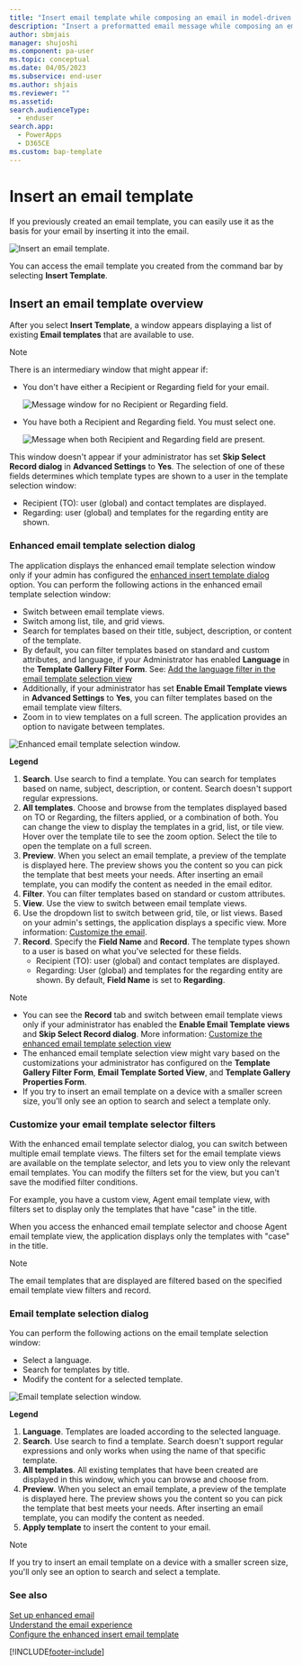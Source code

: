 ```yaml
---
title: "Insert email template while composing an email in model-driven apps | MicrosoftDocs"
description: "Insert a preformatted email message while composing an email."
author: sbmjais
manager: shujoshi
ms.component: pa-user
ms.topic: conceptual
ms.date: 04/05/2023
ms.subservice: end-user
ms.author: shjais
ms.reviewer: ""
ms.assetid: 
search.audienceType: 
  - enduser
search.app: 
  - PowerApps
  - D365CE
ms.custom: bap-template
---
```


# Insert an email template

If you previously created an email template, you can easily use it as the basis for your email by inserting it into the email.

![Insert an email template.](media\email-how-to-insert-an-email-template-1a.png "How to insert an email template")

You can access the email template you created from the command bar by selecting **Insert Template**. 

## Insert an email template overview  

After you select **Insert Template**, a window appears displaying a list of existing **Email templates** that are available to use.

> [!Note]
> There is an intermediary window that might appear if:
> - You don't have either a Recipient or Regarding field for your email.
>
>   ![Message window for no Recipient or Regarding field.](media\email-template-recipient.png "Message when missing Recipient or Regarding field")
>
> - You have both a Recipient and Regarding field. You must select one.
>
>   ![Message when both Recipient and Regarding field are present.](media\email-template-select-record.png "Message when both Recipient and Regarding fields are present")
>
> This window doesn't appear if your administrator has set **Skip Select Record dialog** in **Advanced Settings** to **Yes**. The selection of one of these fields determines which template types are shown to a user in the template selection window:
> - Recipient (TO): user (global) and contact templates are displayed.
> - Regarding: user (global) and templates for the regarding entity are shown.

### Enhanced email template selection dialog

The application displays the enhanced email template selection window only if your admin has configured the [enhanced insert template dialog](customize-insert-email-template.md) option. You can perform the following actions in the enhanced email template selection window:

 - Switch between email template views.
 - Switch among list, tile, and grid views.
 - Search for templates based on their title, subject, description, or content of the template. 
 - By default, you can filter templates based on standard and custom attributes, and language, if your Administrator has enabled **Language** in the **Template Gallery Filter Form**. See: [Add the language filter in the email template selection view](/dynamics365/customer-service/customer-service-hub-user-guide-email-font-admin#add-the-language-filter-in-the-email-template-selection-view) 
 - Additionally, if your administrator has set **Enable Email Template views** in **Advanced Settings** to **Yes**, you can filter templates based on the email template view filters. 
 - Zoom in to view templates on a full screen. The application provides an option to navigate between templates.
 
![Enhanced email template selection window.](media\enh-email-selection-dialog.png "New Email template selection window")

**Legend**
  
1. **Search**. Use search to find a template. You can search for templates based on name, subject, description, or content. Search doesn't support regular expressions.
2. **All templates**. Choose and browse from the templates displayed based on TO or Regarding, the filters applied, or a combination of both. You can change the view to display the templates in a grid, list, or tile view. Hover over the template tile to see the zoom option. Select the tile to open the template on a full screen.
3. **Preview**. When you select an email template, a preview of the template is displayed here. The preview shows you the content so you can pick the template that best meets your needs. After inserting an email template, you can modify the content as needed in the email editor.
4. **Filter**. You can filter templates based on standard or custom attributes.
5. **View**. Use the view to switch between email template views. 
1. Use the dropdown list to switch between grid, tile, or list views. Based on your admin's settings, the application displays a specific view. More information: [Customize the email](/dynamics365/customer-service/customer-service-hub-user-guide-email-font-admin#configure-the-default-email-template-selection-view).
1. **Record**. Specify the **Field Name** and **Record**. The template types shown to a user is based on what you've selected for these fields.
     - Recipient (TO): user (global) and contact templates are displayed.
     - Regarding: User (global) and templates for the regarding entity are shown. By default, **Field Name** is set to **Regarding**.
 
> [!Note] 
> - You can see the **Record** tab and switch between email template views only if your administrator has enabled the **Enable Email Template views** and **Skip Select Record dialog**. More information: [Customize the enhanced email template selection view](/dynamics365/customer-service/customer-service-hub-user-guide-email-font-admin#customize-the-enhanced-email-template-selection-view)
> - The enhanced email template selection view might vary based on the customizations your administrator has configured on the **Template Gallery Filter Form**, **Email Template Sorted View**, and **Template Gallery Properties Form**.
> - If you try to insert an email template on a device with a smaller screen size, you'll only see an option to search and select a template only.

### Customize your email template selector filters

With the enhanced email template selector dialog, you can switch between multiple email template views. The filters set for the email template views are available on the template selector, and lets you to view only the relevant email templates. You can modify the filters set for the view, but you can't save the modified filter conditions.

For example, you have a custom view, Agent email template view, with filters set to display only the templates that have "case" in the title.

When you access the enhanced email template selector and choose Agent email template view, the application displays only the templates with "case" in the title.

> [!Note]
> The email templates that are displayed are filtered based on the specified email template view filters and record. 

### Email template selection dialog

You can perform the following actions on the email template selection window:

- Select a language.
- Search for templates by title.
- Modify the content for a selected template.

![Email template selection window.](media\email-how-to-insert-an-email-template-1b.png "Email template selection window")

**Legend**

1. **Language**. Templates are loaded according to the selected language.
2. **Search**. Use search to find a template. Search doesn't support regular expressions and only works when using the name of that specific template.  
3. **All templates**. All existing templates that have been created are displayed in this window, which you can browse and choose from.
4. **Preview**. When you select an email template, a preview of the template is displayed here. The preview shows you the content so you can pick the template that best meets your needs. After inserting an email template, you can modify the content as needed.
5. **Apply template** to insert the content to your email.

> [!Note] 
> If you try to insert an email template on a device with a smaller screen size, you'll only see an option to search and select a template.

### See also

[Set up enhanced email](/power-platform/admin/system-settings-dialog-box-email-tab)<br>
[Understand the email experience](view-create-email.md)                                                    
[Configure the enhanced insert email template](customize-insert-email-template.md)

[!INCLUDE[footer-include](../includes/footer-banner.md)]

